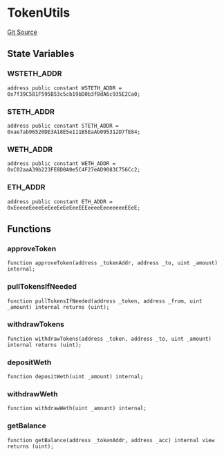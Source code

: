 # TokenUtils
[Git Source](https://github.com/FloorDAO/floor-v2/blob/fd4de86a192de96d73fe2e56a84ec542b57b1c69/src/contracts/utils/TokenUtils.sol)


## State Variables
### WSTETH_ADDR

```solidity
address public constant WSTETH_ADDR = 0x7f39C581F595B53c5cb19bD0b3f8dA6c935E2Ca0;
```


### STETH_ADDR

```solidity
address public constant STETH_ADDR = 0xae7ab96520DE3A18E5e111B5EaAb095312D7fE84;
```


### WETH_ADDR

```solidity
address public constant WETH_ADDR = 0xC02aaA39b223FE8D0A0e5C4F27eAD9083C756Cc2;
```


### ETH_ADDR

```solidity
address public constant ETH_ADDR = 0xEeeeeEeeeEeEeeEeEeEeeEEEeeeeEeeeeeeeEEeE;
```


## Functions
### approveToken


```solidity
function approveToken(address _tokenAddr, address _to, uint _amount) internal;
```

### pullTokensIfNeeded


```solidity
function pullTokensIfNeeded(address _token, address _from, uint _amount) internal returns (uint);
```

### withdrawTokens


```solidity
function withdrawTokens(address _token, address _to, uint _amount) internal returns (uint);
```

### depositWeth


```solidity
function depositWeth(uint _amount) internal;
```

### withdrawWeth


```solidity
function withdrawWeth(uint _amount) internal;
```

### getBalance


```solidity
function getBalance(address _tokenAddr, address _acc) internal view returns (uint);
```


